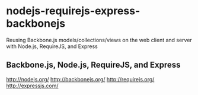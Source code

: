 nodejs-requirejs-express-backbonejs
===================================

Reusing Backbone.js models/collections/views on the web client and server with Node.js, RequireJS, and Express

## Backbone.js, Node.js, RequireJS, and Express
http://nodejs.org/
http://backbonejs.org/
http://requirejs.org/
http://expressjs.com/